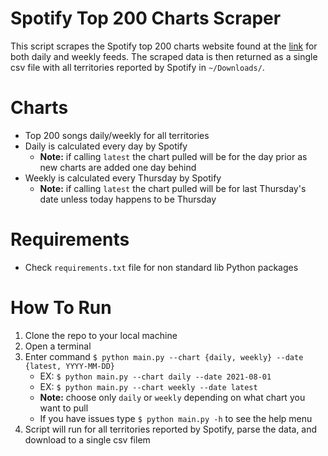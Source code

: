 # Spotify Top 200 Charts Scraper

This script scrapes the Spotify top 200 charts website found at the [link](https://spotifycharts.com/regional) for both daily and weekly feeds. The scraped data is then returned as a single csv file with all territories reported by Spotify in `~/Downloads/`. 

# Charts
* Top 200 songs daily/weekly for all territories
* Daily is calculated every day by Spotify
    * **Note:** if calling `latest` the chart pulled will be for the day prior as new charts are added one day behind
* Weekly is calculated every Thursday by Spotify
    * **Note:** if calling `latest` the chart pulled will be for last Thursday's date unless today happens to be Thursday

# Requirements
* Check `requirements.txt` file for non standard lib Python packages

# How To Run
1. Clone the repo to your local machine
2. Open a terminal
3. Enter command `$ python main.py --chart {daily, weekly} --date {latest, YYYY-MM-DD}`
    * EX: `$ python main.py --chart daily --date 2021-08-01`
    * EX: `$ python main.py --chart weekly --date latest`
    * **Note:** choose only `daily` or `weekly` depending on what chart you want to pull
    * If you have issues type `$ python main.py -h` to see the help menu
4. Script will run for all territories reported by Spotify, parse the data, and download to a single csv filem

